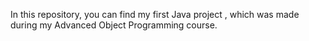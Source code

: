 In this repository, you can find my first Java project , which was made during my Advanced Object Programming course.
